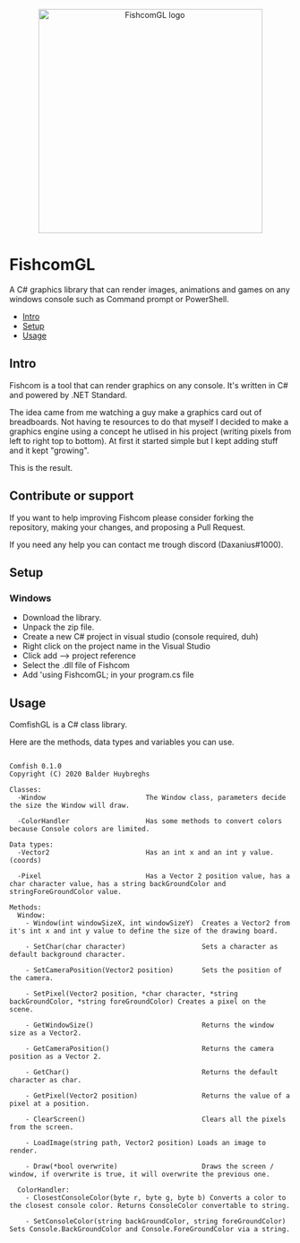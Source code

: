 <p align="center">
   <img src="logo.png" width="400" alt="FishcomGL logo">
</p>

# FishcomGL
A C# graphics library that can render images, animations and games on any windows console such as Command prompt or PowerShell.

* [Intro](#intro)
* [Setup](#setup)
* [Usage](#usage)

## Intro
Fishcom is a tool that can render graphics on any console.
It's written in C# and powered by .NET Standard.

The idea came from me watching a guy make a graphics card out of breadboards.
Not having te resources to do that myself I decided to make a graphics engine using a concept
he utlised in his project (writing pixels from left to right top to bottom). At first it started simple
but I kept adding stuff and it kept "growing".

This is the result.

## Contribute or support
If you want to help improving Fishcom please consider forking the repository, making your changes, and proposing a Pull Request.

If you need any help you can contact me trough discord (Daxanius#1000).

## Setup

### Windows
- Download the library.
- Unpack the zip file.
- Create a new C# project in visual studio (console required, duh)
- Right click on the project name in the Visual Studio
- Click add --> project reference
- Select the .dll file of Fishcom
- Add 'using FishcomGL; in your program.cs file


## Usage

ComfishGL is a C# class library.

Here are the methods, data types and variables you can use.

```

Comfish 0.1.0
Copyright (C) 2020 Balder Huybreghs

Classes:
  -Window                         The Window class, parameters decide the size the Window will draw.

  -ColorHandler                   Has some methods to convert colors because Console colors are limited.

Data types:
  -Vector2                        Has an int x and an int y value. (coords)

  -Pixel                          Has a Vector 2 position value, has a char character value, has a string backGroundColor and stringForeGroundColor value.

Methods:
  Window:
    - Window(int windowSizeX, int windowSizeY)  Creates a Vector2 from it's int x and int y value to define the size of the drawing board.
    
    - SetChar(char character)                   Sets a character as default background character.
    
    - SetCameraPosition(Vector2 position)       Sets the position of the camera.
    
    - SetPixel(Vector2 position, *char character, *string backGroundColor, *string foreGroundColor) Creates a pixel on the scene.
    
    - GetWindowSize()                           Returns the window size as a Vector2.
    
    - GetCameraPosition()                       Returns the camera position as a Vector 2.
    
    - GetChar()                                 Returns the default character as char.
    
    - GetPixel(Vector2 position)                Returns the value of a pixel at a position.
    
    - ClearScreen()                             Clears all the pixels from the screen.
    
    - LoadImage(string path, Vector2 position) Loads an image to render.
    
    - Draw(*bool overwrite)                     Draws the screen / window, if overwrite is true, it will overwrite the previous one.
  
  ColorHandler:
    - ClosestConsoleColor(byte r, byte g, byte b) Converts a color to the closest console color. Returns ConsoleColor convertable to string.
    
    - SetConsoleColor(string backGroundColor, string foreGroundColor) Sets Console.BackGroundColor and Console.ForeGroundColor via a string.
 

```
